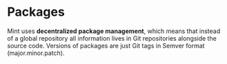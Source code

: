 # Packages

Mint uses **decentralized package management**, which means that instead of a global repository all information lives in Git repositories alongside the source code. Versions of packages are just Git tags in  Semver format \(major.minor.patch\).

